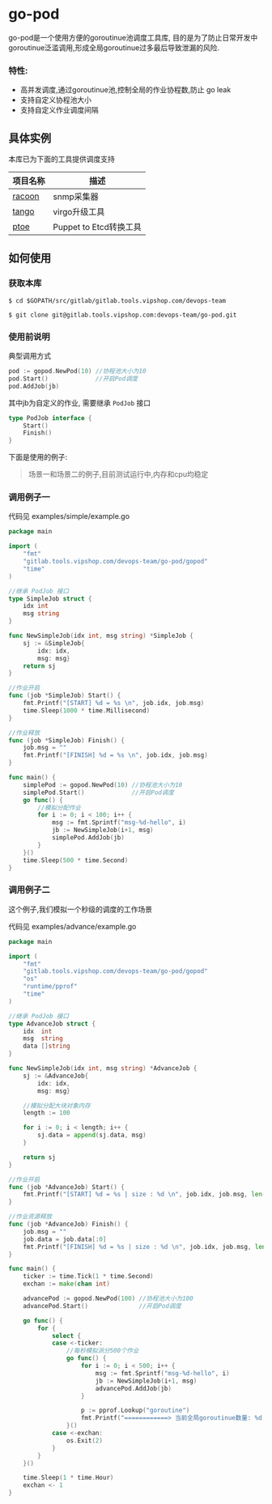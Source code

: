go-pod
=========

go-pod是一个使用方便的goroutinue池调度工具库, 目的是为了防止日常开发中goroutinue泛滥调用,形成全局goroutinue过多最后导致泄漏的风险.

### 特性:

- 高并发调度,通过goroutinue池,控制全局的作业协程数,防止 go leak
- 支持自定义协程池大小
- 支持自定义作业调度间隔


## 具体实例

本库已为下面的工具提供调度支持

| 项目名称  | 描述 |
| ----- | ----------- |
| [racoon](http://gitlab.tools.vipshop.com/devops-team/racoon) | snmp采集器 |
| [tango](http://gitlab.tools.vipshop.com/devops-team/devops_tools/tree/master/tango) | virgo升级工具 |
| [ptoe](http://gitlab.tools.vipshop.com/vipcloud/app-conf-manage/tree/master/ptoe) | Puppet to Etcd转换工具

## 如何使用

### 获取本库

```
$ cd $GOPATH/src/gitlab/gitlab.tools.vipshop.com/devops-team

$ git clone git@gitlab.tools.vipshop.com:devops-team/go-pod.git
```

### 使用前说明

典型调用方式

```go
pod := gopod.NewPod(10) //协程池大小为10
pod.Start()             //开启Pod调度
pod.AddJob(jb)
```

其中jb为自定义的作业, 需要继承 `PodJob` 接口

```go
type PodJob interface {
	Start()
	Finish()
}
```

下面是使用的例子:

> 场景一和场景二的例子,目前测试运行中,内存和cpu均稳定

### 调用例子一

代码见 examples/simple/example.go


```go
package main

import (
	"fmt"
	"gitlab.tools.vipshop.com/devops-team/go-pod/gopod"
	"time"
)

//继承 PodJob 接口
type SimpleJob struct {
	idx int
	msg string
}

func NewSimpleJob(idx int, msg string) *SimpleJob {
	sj := &SimpleJob{
		idx: idx,
		msg: msg}
	return sj
}

//作业开启
func (job *SimpleJob) Start() {
	fmt.Printf("[START] %d = %s \n", job.idx, job.msg)
	time.Sleep(1000 * time.Millisecond)
}

//作业释放
func (job *SimpleJob) Finish() {
	job.msg = ""
	fmt.Printf("[FINISH] %d = %s \n", job.idx, job.msg)
}

func main() {
	simplePod := gopod.NewPod(10) //协程池大小为10
	simplePod.Start()             //开启Pod调度
	go func() {
		//模拟分配作业
		for i := 0; i < 100; i++ {
			msg := fmt.Sprintf("msg-%d-hello", i)
			jb := NewSimpleJob(i+1, msg)
			simplePod.AddJob(jb)
		}
	}()
	time.Sleep(500 * time.Second)
}

```


### 调用例子二

这个例子,我们模拟一个秒级的调度的工作场景

代码见 examples/advance/example.go

```go
package main

import (
	"fmt"
	"gitlab.tools.vipshop.com/devops-team/go-pod/gopod"
	"os"
	"runtime/pprof"
	"time"
)

//继承 PodJob 接口
type AdvanceJob struct {
	idx  int
	msg  string
	data []string
}

func NewSimpleJob(idx int, msg string) *AdvanceJob {
	sj := &AdvanceJob{
		idx: idx,
		msg: msg}

	//模拟分配大块对象内存
	length := 100

	for i := 0; i < length; i++ {
		sj.data = append(sj.data, msg)
	}

	return sj
}

//作业开启
func (job *AdvanceJob) Start() {
	fmt.Printf("[START] %d = %s | size : %d \n", job.idx, job.msg, len(job.data))
}

//作业资源释放
func (job *AdvanceJob) Finish() {
	job.msg = ""
	job.data = job.data[:0]
	fmt.Printf("[FINISH] %d = %s | size : %d \n", job.idx, job.msg, len(job.data))
}

func main() {
	ticker := time.Tick(1 * time.Second)
	exchan := make(chan int)

	advancePod := gopod.NewPod(100) //协程池大小为100
	advancePod.Start()              //开启Pod调度

	go func() {
		for {
			select {
			case <-ticker:
				//每秒模拟派分500个作业
				go func() {
					for i := 0; i < 500; i++ {
						msg := fmt.Sprintf("msg-%d-hello", i)
						jb := NewSimpleJob(i+1, msg)
						advancePod.AddJob(jb)
					}

					p := pprof.Lookup("goroutine")
					fmt.Printf("============> 当前全局goroutinue数量: %d \n", p.Count())
				}()
			case <-exchan:
				os.Exit(2)
			}
		}
	}()

	time.Sleep(1 * time.Hour)
	exchan <- 1
}

```
